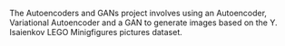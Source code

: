 The Autoencoders and GANs project involves using an Autoencoder, Variational Autoencoder and a GAN to generate images based on the Y. Isaienkov LEGO Minigfigures pictures dataset.
